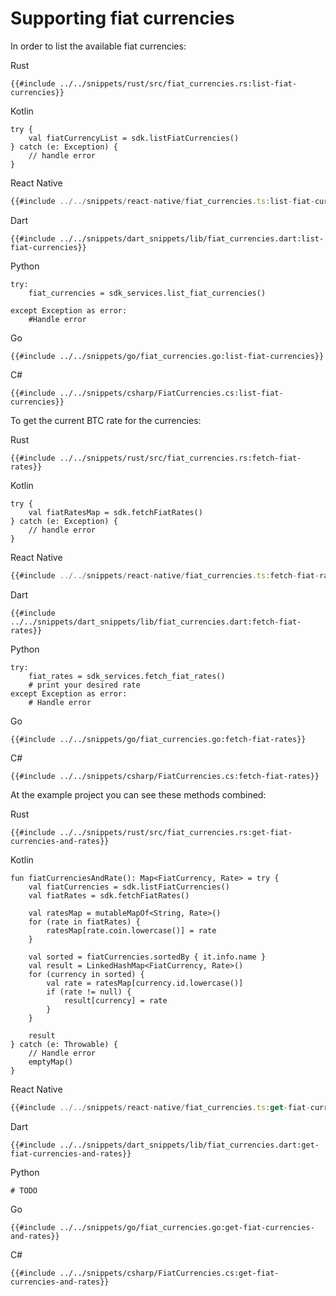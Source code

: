 # Supporting fiat currencies

In order to list the available fiat currencies:

<custom-tabs category="lang">
<div slot="title">Rust</div>
<section>

```rust,ignore
{{#include ../../snippets/rust/src/fiat_currencies.rs:list-fiat-currencies}}
```
</section>

<div slot="title">Kotlin</div>
<section>

```kotlin,ignore
try {
    val fiatCurrencyList = sdk.listFiatCurrencies()
} catch (e: Exception) {
    // handle error
}
```
</section>

<div slot="title">React Native</div>
<section>

```typescript
{{#include ../../snippets/react-native/fiat_currencies.ts:list-fiat-currencies}}
```
</section>

<div slot="title">Dart</div>
<section>

```dart,ignore
{{#include ../../snippets/dart_snippets/lib/fiat_currencies.dart:list-fiat-currencies}}
```
</section>

<div slot="title">Python</div>
<section>

```python,ignore
try: 
    fiat_currencies = sdk_services.list_fiat_currencies()

except Exception as error:
    #Handle error
```
</section>

<div slot="title">Go</div>
<section>

```go,ignore
{{#include ../../snippets/go/fiat_currencies.go:list-fiat-currencies}}
```
</section>

<div slot="title">C#</div>
<section>

```cs,ignore
{{#include ../../snippets/csharp/FiatCurrencies.cs:list-fiat-currencies}}
```
</section>
</custom-tabs>

To get the current BTC rate for the currencies:

<custom-tabs category="lang">
<div slot="title">Rust</div>
<section>

```rust,ignore
{{#include ../../snippets/rust/src/fiat_currencies.rs:fetch-fiat-rates}}
```
</section>

<div slot="title">Kotlin</div>
<section>

```kotlin,ignore
try {
    val fiatRatesMap = sdk.fetchFiatRates()
} catch (e: Exception) {
    // handle error
}
```
</section>

<div slot="title">React Native</div>
<section>

```typescript
{{#include ../../snippets/react-native/fiat_currencies.ts:fetch-fiat-rates}}
```
</section>

<div slot="title">Dart</div>
<section>

```dart,ignore
{{#include ../../snippets/dart_snippets/lib/fiat_currencies.dart:fetch-fiat-rates}}
```
</section>

<div slot="title">Python</div>
<section>

```python,ignore
try:
    fiat_rates = sdk_services.fetch_fiat_rates()
    # print your desired rate 
except Exception as error:
    # Handle error
```
</section>

<div slot="title">Go</div>
<section>

```go,ignore
{{#include ../../snippets/go/fiat_currencies.go:fetch-fiat-rates}}
```
</section>

<div slot="title">C#</div>
<section>

```cs,ignore
{{#include ../../snippets/csharp/FiatCurrencies.cs:fetch-fiat-rates}}
```
</section>
</custom-tabs>

At the example project you can see these methods combined:

<custom-tabs category="lang">
<div slot="title">Rust</div>
<section>

```rust,ignore
{{#include ../../snippets/rust/src/fiat_currencies.rs:get-fiat-currencies-and-rates}}
```
</section>

<div slot="title">Kotlin</div>
<section>

```kotlin,ignore
fun fiatCurrenciesAndRate(): Map<FiatCurrency, Rate> = try {
    val fiatCurrencies = sdk.listFiatCurrencies()
    val fiatRates = sdk.fetchFiatRates()

    val ratesMap = mutableMapOf<String, Rate>()
    for (rate in fiatRates) {
        ratesMap[rate.coin.lowercase()] = rate
    }

    val sorted = fiatCurrencies.sortedBy { it.info.name }
    val result = LinkedHashMap<FiatCurrency, Rate>()
    for (currency in sorted) {
        val rate = ratesMap[currency.id.lowercase()]
        if (rate != null) {
            result[currency] = rate
        }
    }

    result
} catch (e: Throwable) {
    // Handle error
    emptyMap()
}
```
</section>

<div slot="title">React Native</div>
<section>

```typescript
{{#include ../../snippets/react-native/fiat_currencies.ts:get-fiat-currencies-and-rates}}
```
</section>

<div slot="title">Dart</div>
<section>

```dart,ignore
{{#include ../../snippets/dart_snippets/lib/fiat_currencies.dart:get-fiat-currencies-and-rates}}
```
</section>

<div slot="title">Python</div>
<section>

```python,ignore
# TODO
```
</section>

<div slot="title">Go</div>
<section>

```go,ignore
{{#include ../../snippets/go/fiat_currencies.go:get-fiat-currencies-and-rates}}
```
</section>

<div slot="title">C#</div>
<section>

```cs,ignore
{{#include ../../snippets/csharp/FiatCurrencies.cs:get-fiat-currencies-and-rates}}
```
</section>
</custom-tabs>